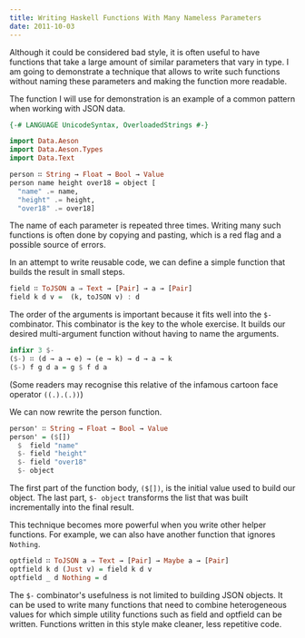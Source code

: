 ```yaml
---
title: Writing Haskell Functions With Many Nameless Parameters
date: 2011-10-03
---
```


Although it could be considered bad style, it is often useful to have
functions that take a large amount of similar parameters that vary in
type. I am going to demonstrate a technique that allows to write such
functions without naming these parameters and making the function more
readable.

The function I will use for demonstration is an example of a common
pattern when working with JSON data.

```haskell
{-# LANGUAGE UnicodeSyntax, OverloadedStrings #-}

import Data.Aeson
import Data.Aeson.Types
import Data.Text

person ∷ String → Float → Bool → Value
person name height over18 = object [
  "name" .= name,
  "height" .= height,
  "over18" .= over18]
```

The name of each parameter is repeated three times. Writing many such
functions is often done by copying and pasting, which is a red flag
and a possible source of errors.

In an attempt to write reusable  code, we can define a simple function
that builds the result in small steps.

```haskell
field ∷ ToJSON a ⇒ Text → [Pair] → a → [Pair]
field k d v =  (k, toJSON v) : d
```

The order of the arguments is important because it fits well into the
`$-` combinator. This combinator is the key to the whole exercise. It
builds our desired multi-argument function without having to name the
arguments.

```haskell
infixr 3 $-
($-) ∷ (d → a → e) → (e → k) → d → a → k
($-) f g d a = g $ f d a
```

(Some readers may recognise this relative of the infamous cartoon face operator `((.).(.))`)

We can now rewrite the person function.

```haskell
person' ∷ String → Float → Bool → Value
person' = ($[])
  $  field "name"
  $- field "height"
  $- field "over18"
  $- object
```

The first part of the function body, `($[])`, is the initial value
used to build our object. The last part, `$- object` transforms the
list that was built incrementally into the final result.

This technique becomes more powerful when you write other helper
functions. For example, we can also have another function that ignores
`Nothing`.

```haskell
optfield ∷ ToJSON a ⇒ Text → [Pair] → Maybe a → [Pair]
optfield k d (Just v) = field k d v
optfield _ d Nothing = d
```

The `$-` combinator's usefulness is not limited to building JSON
objects. It can be used to write many functions that need to combine
heterogeneous values for which simple utility functions such as field
and optfield can be written. Functions written in this style make
cleaner, less repetitive code.
